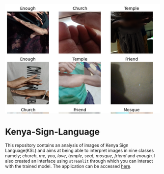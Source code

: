 ![img](https://github.com/KaburaJ/Kenya-Sign-Language/blob/main/Images/Capture3.PNG)


# Kenya-Sign-Language
This repository contains an analysis of images of Kenya Sign Language(KSL) and aims at being able to interpret images in nine classes namely; *church*, *me*, *you*, *love*, *temple*, *seat*, *mosque*, *friend* and *enough*. I also created an interface using `streamlit` through which you can interact with the trained model. The application can be accessed [here](https://huggingface.co/spaces/KaburaJ/KSL_imageClassificationApp). 
